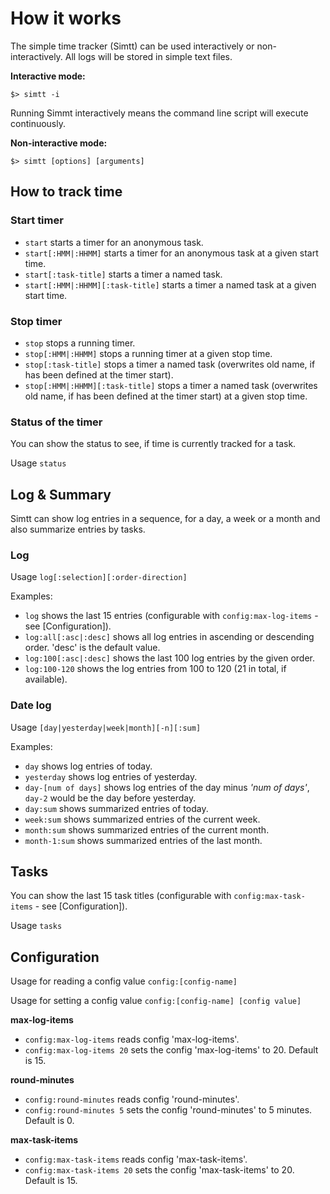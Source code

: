 # How it works

The simple time tracker (Simtt) can be used interactively
 or non-interactively. All logs will be stored in simple text files.

**Interactive mode:**
```
$> simtt -i
```

Running Simmt interactively means the command line script will execute
 continuously.  

**Non-interactive mode:**
```
$> simtt [options] [arguments]
```

## How to track time

### Start timer 

* `start` starts a timer for an anonymous task.
* `start[:HMM|:HHMM]` starts a timer for an anonymous task at a given start time.
* `start[:task-title]` starts a timer a named task.
* `start[:HMM|:HHMM][:task-title]` starts a timer a named task at a given start time.

### Stop timer

* `stop` stops a running timer.
* `stop[:HMM|:HHMM]` stops a running timer at a given stop time.
* `stop[:task-title]` stops a timer a named task (overwrites old name, if has been defined at the timer start).
* `stop[:HMM|:HHMM][:task-title]` stops a timer a named task (overwrites old name, if has been defined at the timer start) at a given stop time.

### Status of the timer

You can show the status to see, if time is currently tracked for a task.

Usage `status`


## Log & Summary

Simtt can show log entries in a sequence, for a day, a week or a month 
 and also summarize entries by tasks.

### Log 

Usage `log[:selection][:order-direction]`

Examples:
* `log` shows the last 15 entries (configurable with `config:max-log-items` - see [Configuration]). 
* `log:all[:asc|:desc]` shows all log entries in ascending or descending order. 'desc' is the default value.
* `log:100[:asc|:desc]` shows the last 100 log entries by the given order. 
* `log:100-120` shows the log entries from 100 to 120 (21 in total, if available).

### Date log

Usage `[day|yesterday|week|month][-n][:sum]`
  
Examples:
* `day` shows log entries of today.
* `yesterday` shows log entries of yesterday.
* `day-[num of days]` shows log entries of the day minus *'num of days'*, `day-2` would be the day before yesterday.
* `day:sum` shows summarized entries of today.
* `week:sum` shows summarized entries of the current week.
* `month:sum` shows summarized entries of the current month.
* `month-1:sum` shows summarized entries of the last month.

## Tasks

You can show the last 15 task titles (configurable with `config:max-task-items` - see [Configuration]).

Usage `tasks`


## Configuration

Usage for reading a config value `config:[config-name]`

Usage for setting a config value `config:[config-name] [config value]`


**max-log-items**
* `config:max-log-items` reads config 'max-log-items'. 
* `config:max-log-items 20` sets the config 'max-log-items' to 20. Default is 15.

**round-minutes**
* `config:round-minutes` reads config 'round-minutes'.
* `config:round-minutes 5` sets the config 'round-minutes' to 5 minutes. Default is 0.

**max-task-items**
* `config:max-task-items` reads config 'max-task-items'.
* `config:max-task-items 20` sets the config 'max-task-items' to 20. Default is 15.
